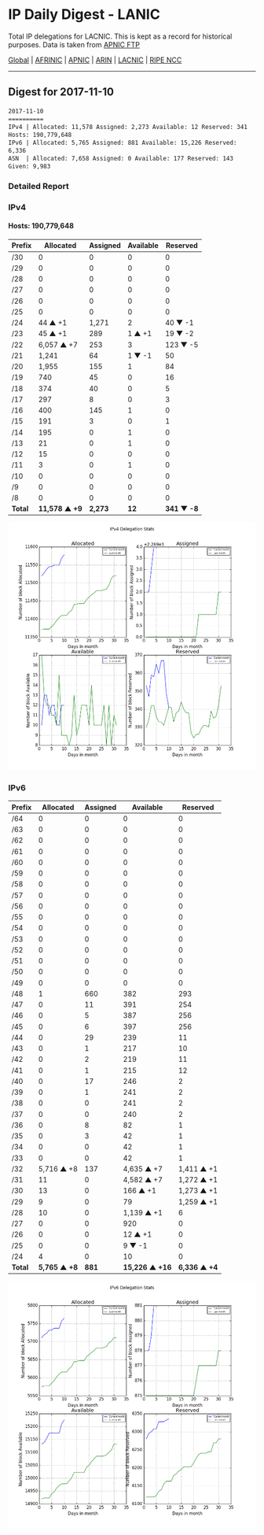 # IP Daily Digest - LANIC

Total IP delegations for LACNIC. This is kept as a record for historical purposes. Data is taken from [APNIC FTP](https://ftp.apnic.net/)

[Global](https://github.com/csmets/IP-Daily-Digest) | [AFRINIC](https://github.com/csmets/IP-Daily-Digest/tree/master/archives/AFRINIC) | [APNIC](https://github.com/csmets/IP-Daily-Digest/tree/master/archives/APNIC) | [ARIN](https://github.com/csmets/IP-Daily-Digest/tree/master/archives/ARIN) | [LACNIC](https://github.com/csmets/IP-Daily-Digest/tree/master/archives/LACNIC) | [RIPE NCC](https://github.com/csmets/IP-Daily-Digest/tree/master/archives/RIPE_NCC)

---

## Digest for 2017-11-10
```
2017-11-10
==========
IPv4 | Allocated: 11,578 Assigned: 2,273 Available: 12 Reserved: 341 Hosts: 190,779,648
IPv6 | Allocated: 5,765 Assigned: 881 Available: 15,226 Reserved: 6,336
ASN  | Allocated: 7,658 Assigned: 0 Available: 177 Reserved: 143 Given: 9,983
```

### Detailed Report

### IPv4

#### Hosts: **190,779,648**

| Prefix | Allocated | Assigned | Available | Reserved |
| ----- | ----- | ----- | ----- | ----- |
| /30 | 0 | 0 | 0 | 0 |
| /29 | 0 | 0 | 0 | 0 |
| /28 | 0 | 0 | 0 | 0 |
| /27 | 0 | 0 | 0 | 0 |
| /26 | 0 | 0 | 0 | 0 |
| /25 | 0 | 0 | 0 | 0 |
| /24 | 44 ▲ +1 | 1,271 | 2 | 40 ▼ -1 |
| /23 | 45 ▲ +1 | 289 | 1 ▲ +1 | 19 ▼ -2 |
| /22 | 6,057 ▲ +7 | 253 | 3 | 123 ▼ -5 |
| /21 | 1,241 | 64 | 1 ▼ -1 | 50 |
| /20 | 1,955 | 155 | 1 | 84 |
| /19 | 740 | 45 | 0 | 16 |
| /18 | 374 | 40 | 0 | 5 |
| /17 | 297 | 8 | 0 | 3 |
| /16 | 400 | 145 | 1 | 0 |
| /15 | 191 | 3 | 0 | 1 |
| /14 | 195 | 0 | 1 | 0 |
| /13 | 21 | 0 | 1 | 0 |
| /12 | 15 | 0 | 0 | 0 |
| /11 | 3 | 0 | 1 | 0 |
| /10 | 0 | 0 | 0 | 0 |
| /9 | 0 | 0 | 0 | 0 |
| /8 | 0 | 0 | 0 | 0 |
| **Total** | **11,578 ▲ +9** | **2,273** | **12** | **341 ▼ -8** |

![ipv4-stats](ipv4-figure.png)

### IPv6

| Prefix | Allocated | Assigned | Available | Reserved |
| ----- | ----- | ----- | ----- | ----- |
| /64 | 0 | 0 | 0 | 0 |
| /63 | 0 | 0 | 0 | 0 |
| /62 | 0 | 0 | 0 | 0 |
| /61 | 0 | 0 | 0 | 0 |
| /60 | 0 | 0 | 0 | 0 |
| /59 | 0 | 0 | 0 | 0 |
| /58 | 0 | 0 | 0 | 0 |
| /57 | 0 | 0 | 0 | 0 |
| /56 | 0 | 0 | 0 | 0 |
| /55 | 0 | 0 | 0 | 0 |
| /54 | 0 | 0 | 0 | 0 |
| /53 | 0 | 0 | 0 | 0 |
| /52 | 0 | 0 | 0 | 0 |
| /51 | 0 | 0 | 0 | 0 |
| /50 | 0 | 0 | 0 | 0 |
| /49 | 0 | 0 | 0 | 0 |
| /48 | 1 | 660 | 382 | 293 |
| /47 | 0 | 11 | 391 | 254 |
| /46 | 0 | 5 | 387 | 256 |
| /45 | 0 | 6 | 397 | 256 |
| /44 | 0 | 29 | 239 | 11 |
| /43 | 0 | 1 | 217 | 10 |
| /42 | 0 | 2 | 219 | 11 |
| /41 | 0 | 1 | 215 | 12 |
| /40 | 0 | 17 | 246 | 2 |
| /39 | 0 | 1 | 241 | 2 |
| /38 | 0 | 0 | 241 | 2 |
| /37 | 0 | 0 | 240 | 2 |
| /36 | 0 | 8 | 82 | 1 |
| /35 | 0 | 3 | 42 | 1 |
| /34 | 0 | 0 | 42 | 1 |
| /33 | 0 | 0 | 42 | 1 |
| /32 | 5,716 ▲ +8 | 137 | 4,635 ▲ +7 | 1,411 ▲ +1 |
| /31 | 11 | 0 | 4,582 ▲ +7 | 1,272 ▲ +1 |
| /30 | 13 | 0 | 166 ▲ +1 | 1,273 ▲ +1 |
| /29 | 9 | 0 | 79 | 1,259 ▲ +1 |
| /28 | 10 | 0 | 1,139 ▲ +1 | 6 |
| /27 | 0 | 0 | 920 | 0 |
| /26 | 0 | 0 | 12 ▲ +1 | 0 |
| /25 | 0 | 0 | 9 ▼ -1 | 0 |
| /24 | 4 | 0 | 10 | 0 |
| **Total** | **5,765 ▲ +8** | **881** | **15,226 ▲ +16** | **6,336 ▲ +4** |

![ipv6-stats](ipv6-figure.png)